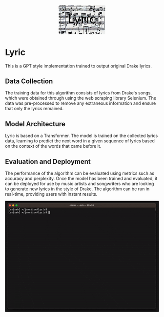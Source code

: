<p align="center">
    <img src="./assets/head.jpeg" width="30%">
</p>

# Lyric
This is a GPT style implementation trained to output original Drake lyrics.                                          

## Data Collection
The training data for this algorithm consists of lyrics from Drake's songs, which were obtained through using the web scraping library Selenium. The data was pre-processed to remove any extraneous information and ensure that only the lyrics remained.

## Model Architecture
Lyric is based on a Transformer. The model is trained on the collected lyrics data, learning to predict the next word in a given sequence of lyrics based on the context of the words that came before it.

## Evaluation and Deployment
The performance of the algorithm can be evaluated using metrics such as accuracy and perplexity. Once the model has been trained and evaluated, it can be deployed for use by music artists and songwriters who are looking to generate new lyrics in the style of Drake. The algorithm can be run in real-time, providing users with instant results.

<p align="center">
    <img src="./assets/demo.gif">
</p>
